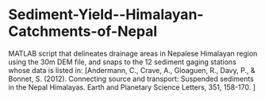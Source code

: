 # Sediment-Yield--Himalayan-Catchments-of-Nepal
MATLAB script that delineates drainage areas in Nepalese Himalayan region using the 30m DEM file, and snaps to the 12 sediment gaging stations whose data is listed in:
[Andermann, C., Crave, A., Gloaguen, R., Davy, P., & Bonnet, S. (2012). Connecting source and transport: Suspended 
sediments in the Nepal Himalayas. Earth and Planetary Science Letters, 351, 158-170. ]
